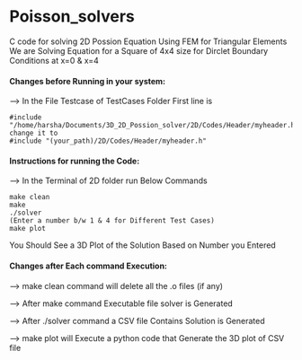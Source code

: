 # Poisson_solvers
C code for solving 2D Possion Equation Using FEM for Triangular Elements
We are Solving Equation for a Square of 4x4 size for Dirclet Boundary Conditions at x=0 & x=4


#### Changes before Running in your system:

--> In the File Testcase of TestCases Folder First line is

    #include "/home/harsha/Documents/3D_2D_Possion_solver/2D/Codes/Header/myheader.h"
    change it to 
    #include "(your_path)/2D/Codes/Header/myheader.h"

#### Instructions for running the Code:

--> In the Terminal of 2D folder run Below Commands

    make clean
    make
    ./solver
    (Enter a number b/w 1 & 4 for Different Test Cases)
    make plot

You Should See a 3D Plot of the Solution Based on Number you Entered

#### Changes after Each command Execution:

--> make clean command will delete all the .o files (if any)

--> After make command Executable file solver is Generated

--> After ./solver command a CSV file Contains Solution is Generated

--> make plot will Execute a python code that Generate the 3D plot of CSV file
    
